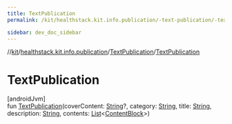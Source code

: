 ```yaml
---
title: TextPublication
permalink: /kit/healthstack.kit.info.publication/-text-publication/-text-publication.html

sidebar: dev_doc_sidebar
---
```

//[kit](../../../kit.html)/[healthstack.kit.info.publication](../index.html)/[TextPublication](index.html)/[TextPublication](-text-publication.html)



# TextPublication



[androidJvm]\
fun [TextPublication](-text-publication.html)(coverContent: [String](https://kotlinlang.org/api/latest/jvm/stdlib/kotlin/-string/index.html)?, category: [String](https://kotlinlang.org/api/latest/jvm/stdlib/kotlin/-string/index.html), title: [String](https://kotlinlang.org/api/latest/jvm/stdlib/kotlin/-string/index.html), description: [String](https://kotlinlang.org/api/latest/jvm/stdlib/kotlin/-string/index.html), contents: [List](https://kotlinlang.org/api/latest/jvm/stdlib/kotlin.collections/-list/index.html)&lt;[ContentBlock](../../healthstack.kit.info.publication.content/-content-block/index.html)&gt;)




